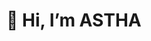 # 👋 Hi, I’m ASTHA


<!---
communityASTHA/communityASTHA is a ✨ special ✨ repository because its `README.md` (this file) appears on your GitHub profile.
You can click the Preview link to take a look at your changes.
--->

